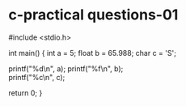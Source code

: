 # c-practical questions-01
#include <stdio.h>

int main() {
   int a = 5;
   float b = 65.988;
   char c = 'S';

   printf("%d\n", a);
   printf("%f\n", b);   
   printf("%c\n", c); 

   return 0;
}

